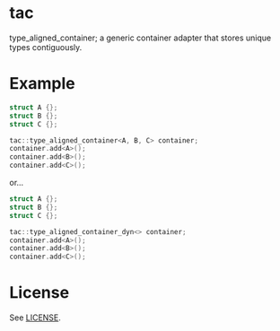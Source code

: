 # tac

type_aligned_container; a generic container adapter that stores unique types contiguously.

# Example

```c++
struct A {};
struct B {};
struct C {};

tac::type_aligned_container<A, B, C> container;
container.add<A>();
container.add<B>();
container.add<C>();
```

or...

```c++
struct A {};
struct B {};
struct C {};

tac::type_aligned_container_dyn<> container;
container.add<A>();
container.add<B>();
container.add<C>();
```

# License

See [LICENSE](LICENSE).
